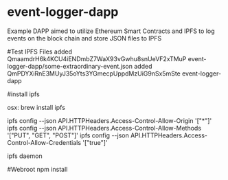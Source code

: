 # event-logger-dapp
Example DAPP aimed to utilize Ethereum Smart Contracts and IPFS to log events on the block chain and store JSON files to IPFS

#Test IPFS Files
added QmaamdrH6k4KCU4iENDmbZ7WaX93vGwhu8snUeVF2xTMuP event-logger-dapp/some-extraordinary-event.json
added QmPDYXiRnE3MUyJ35oYts3YGmecpUppdMzUiG9nSx5mSte event-logger-dapp


#install ipfs 

osx: brew install ipfs

ipfs config --json API.HTTPHeaders.Access-Control-Allow-Origin '["*"]'
ipfs config --json API.HTTPHeaders.Access-Control-Allow-Methods '["PUT", "GET", "POST"]'
ipfs config --json API.HTTPHeaders.Access-Control-Allow-Credentials '["true"]'

ipfs daemon 

#Webroot
npm install
